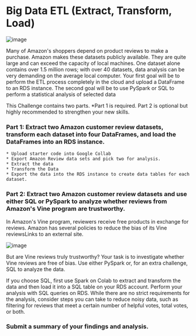 # Big Data ETL (Extract, Transform, Load)

![image](https://user-images.githubusercontent.com/110074895/224514436-b9601c57-8aa4-4a72-9740-f4192fd31e2d.png)

Many of Amazon's shoppers depend on product reviews to make a purchase. Amazon makes these datasets publicly available. They are quite large and can exceed the capacity of local machines. One dataset alone contains over 1.5 million rows; with over 40 datasets, data analysis can be very demanding on the average local computer. Your first goal will be to perform the ETL process completely in the cloud and upload a DataFrame to an RDS instance. The second goal will be to use PySpark or SQL to perform a statistical analysis of selected data

This Challenge contains two parts. *Part 1 is required. Part 2 is optional but highly recommended to strengthen your new skills.

 ### Part 1: Extract two Amazon customer review datasets, transform each dataset into four DataFrames, and load the DataFrames into an RDS instance.
    * Upload starter code into Google Collab
    * Export Amazon Review data sets and pick two for analysis.
    * Extract the data
    * Transform the Data
    * Export the data into the RDS instance to create data tables for each dataset.
    
  ### Part 2: Extract two Amazon customer review datasets and use either SQL or PySpark to analyze whether reviews from Amazon's Vine program are trustworthy.
  In Amazon's Vine program, reviewers receive free products in exchange for reviews. Amazon has several policies to reduce the bias of its Vine reviewsLinks to an           external site.
  
  ![image](https://user-images.githubusercontent.com/110074895/224514319-0fefc7e1-5dc5-4d60-9514-6b0c4c30c5b1.png)

  But are Vine reviews truly trustworthy?
  Your task is to investigate whether Vine reviews are free of bias. Use either PySpark or, for an extra challenge, SQL to analyze the data.

  If you choose SQL, first use Spark on Colab to extract and transform the data and then load it into a SQL table on your RDS account. Perform your analysis with SQL       queries on RDS.   While there are no strict requirements for the analysis, consider steps you can take to reduce noisy data, such as filtering for reviews that meet a     certain number of helpful votes, total votes, or both.

 ### Submit a summary of your findings and analysis.
